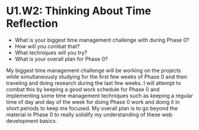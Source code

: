 # U1.W2: Thinking About Time Reflection

* What is your biggest time management challenge with during Phase 0? 
* How will you combat that? 
* What techniques will you try?
* What is your overall plan for Phase 0?


<p> My biggest time management challenge will be working on the projects while simultaneously studying for the first few weeks of Phase 0 and then traveling and doing research during the last few weeks. I will attempt to combat this by keeping a good work schedule for Phase 0 and implementing some time management techniques such as keeping a regular time of day and day of the week for doing Phase 0 work and doing it in short periods to keep me focused. My overall plan is to go beyond the material in Phase 0 to really solidify my understanding of these web development basics. 

</p>
